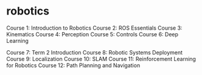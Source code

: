 # robotics

Course​ ​1:​ ​Introduction​ ​to​ ​Robotics
Course​ ​2:​ ​ROS​ ​Essentials
Course​ ​3:​ ​Kinematics
Course​ ​4:​ ​Perception
Course​ ​5:​ ​Controls
Course​ ​6:​ ​Deep​ ​Learning

Course​ ​7:​ ​Term​ ​2​ ​Introduction
Course​ ​8:​ ​Robotic​ ​Systems​ ​Deployment
Course​ ​9:​ ​Localization
Course​ ​10:​ ​SLAM
Course​ ​11:​ ​Reinforcement​ ​Learning​ ​for​ ​Robotics
Course​ ​12:​ ​Path​ ​Planning​ ​and​ ​Navigation